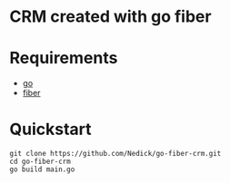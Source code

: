 #  CRM created with go fiber


# Requirements
- [go](https://go.dev/doc/tutorial/getting-started)
- [fiber](https://gofiber.io/)

# Quickstart
```
git clone https://github.com/Nedick/go-fiber-crm.git
cd go-fiber-crm
go build main.go
```
